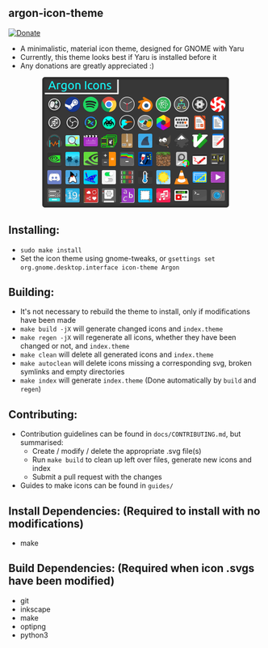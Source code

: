 ## argon-icon-theme
[![Donate](https://img.shields.io/badge/Donate-PayPal-green.svg)](https://www.paypal.com/donate?hosted_button_id=G2REEPPNZK9GN)
  - A minimalistic, material icon theme, designed for GNOME with Yaru
  - Currently, this theme looks best if Yaru is installed before it
  - Any donations are greatly appreciated :)

<p align='center'>
  <img src='https://raw.githubusercontent.com/stuarthayhurst/argon-icon-theme/master/docs/Preview.png' alt="Icon Preview"/>
</p>

## Installing:
  - `sudo make install`
  - Set the icon theme using gnome-tweaks, or `gsettings set org.gnome.desktop.interface icon-theme Argon`

## Building:
  - It's not necessary to rebuild the theme to install, only if modifications have been made
  - `make build -jX` will generate changed icons and `index.theme`
  - `make regen -jX` will regenerate all icons, whether they have been changed or not, and `index.theme`
  - `make clean` will delete all generated icons and `index.theme`
  - `make autoclean` will delete icons missing a corresponding svg, broken symlinks and empty directories
  - `make index` will generate `index.theme` (Done automatically by `build` and `regen`)

## Contributing:
  - Contribution guidelines can be found in `docs/CONTRIBUTING.md`, but summarised:
    - Create / modify / delete the appropriate .svg file(s)
    - Run `make build` to clean up left over files, generate new icons and index
    - Submit a pull request with the changes
  - Guides to make icons can be found in `guides/`

## Install Dependencies: (Required to install with no modifications)
  - make

## Build Dependencies: (Required when icon .svgs have been modified)
  - git
  - inkscape
  - make
  - optipng
  - python3
